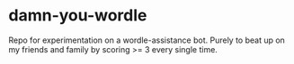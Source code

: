 # damn-you-wordle

Repo for experimentation on a wordle-assistance bot. Purely to beat up on my friends and family by scoring >= 3 every single time.
